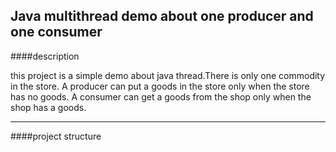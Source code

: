 Java multithread demo about one producer and one consumer
----

####description	

this project is a simple demo about java thread.There is only one commodity in the store.
A producer can put a goods in the store only when the store has no goods.
A consumer can get a goods from the shop only when the shop has a goods.

----
####project structure
